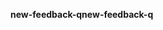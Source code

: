 <span data-ttu-id="53aa1-101">**new-feedback-q**</span><span class="sxs-lookup"><span data-stu-id="53aa1-101">**new-feedback-q**</span></span>